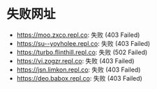 # 失败网址
- https://moo.zxco.repl.co: 失败 (403
Failed)
- https://su--yoyholee.repl.co: 失败 (403
Failed)
- https://turbo.flinthill.repl.co: 失败 (502
Failed)
- https://vi.zogzr.repl.co: 失败 (403
Failed)
- https://jsn.limkon.repl.co: 失败 (403
Failed)
- https://deo.babox.repl.co: 失败 (403
Failed)
